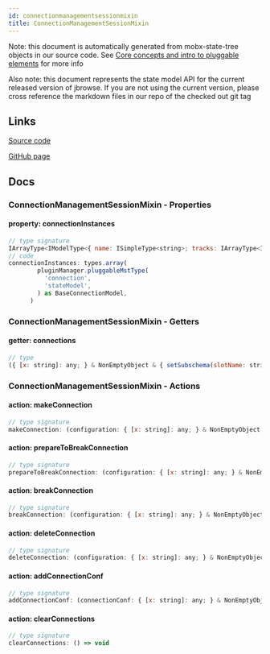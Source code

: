 ```yaml
---
id: connectionmanagementsessionmixin
title: ConnectionManagementSessionMixin
---
```


Note: this document is automatically generated from mobx-state-tree objects in
our source code. See
[Core concepts and intro to pluggable elements](/docs/developer_guide/) for more
info

Also note: this document represents the state model API for the current released
version of jbrowse. If you are not using the current version, please cross
reference the markdown files in our repo of the checked out git tag

## Links

[Source code](https://github.com/GMOD/jbrowse-components/blob/main/packages/product-core/src/Session/Connections.ts)

[GitHub page](https://github.com/GMOD/jbrowse-components/tree/main/website/docs/models/ConnectionManagementSessionMixin.md)

## Docs

### ConnectionManagementSessionMixin - Properties

#### property: connectionInstances

```js
// type signature
IArrayType<IModelType<{ name: ISimpleType<string>; tracks: IArrayType<IAnyModelType>; configuration: ConfigurationSchemaType<{ name: { type: string; defaultValue: string; description: string; }; assemblyNames: { ...; }; }, ConfigurationSchemaOptions<...>>; }, { ...; } & { ...; }, _NotCustomized, _NotCustomized>>
// code
connectionInstances: types.array(
        pluginManager.pluggableMstType(
          'connection',
          'stateModel',
        ) as BaseConnectionModel,
      )
```

### ConnectionManagementSessionMixin - Getters

#### getter: connections

```js
// type
({ [x: string]: any; } & NonEmptyObject & { setSubschema(slotName: string, data: Record<string, unknown>): Record<string, unknown> | ({ [x: string]: any; } & NonEmptyObject & { ...; } & IStateTreeNode<...>); } & IStateTreeNode<...>)[]
```

### ConnectionManagementSessionMixin - Actions

#### action: makeConnection

```js
// type signature
makeConnection: (configuration: { [x: string]: any; } & NonEmptyObject & { setSubschema(slotName: string, data: Record<string, unknown>): Record<string, unknown> | ({ [x: string]: any; } & NonEmptyObject & ... & IStateTreeNode<...>); } & IStateTreeNode<...>, initialSnapshot?: {}) => { ...; } & ... 3 more ... & IStateTreeNode<...>
```

#### action: prepareToBreakConnection

```js
// type signature
prepareToBreakConnection: (configuration: { [x: string]: any; } & NonEmptyObject & { setSubschema(slotName: string, data: Record<string, unknown>): Record<string, unknown> | ({ [x: string]: any; } & NonEmptyObject & ... & IStateTreeNode<...>); } & IStateTreeNode<...>) => (Record<...> | (() => void))[]
```

#### action: breakConnection

```js
// type signature
breakConnection: (configuration: { [x: string]: any; } & NonEmptyObject & { setSubschema(slotName: string, data: Record<string, unknown>): Record<string, unknown> | ({ [x: string]: any; } & NonEmptyObject & ... & IStateTreeNode<...>); } & IStateTreeNode<...>) => void
```

#### action: deleteConnection

```js
// type signature
deleteConnection: (configuration: { [x: string]: any; } & NonEmptyObject & { setSubschema(slotName: string, data: Record<string, unknown>): Record<string, unknown> | ({ [x: string]: any; } & NonEmptyObject & ... & IStateTreeNode<...>); } & IStateTreeNode<...>) => any
```

#### action: addConnectionConf

```js
// type signature
addConnectionConf: (connectionConf: { [x: string]: any; } & NonEmptyObject & { setSubschema(slotName: string, data: Record<string, unknown>): Record<string, unknown> | ({ [x: string]: any; } & NonEmptyObject & ... & IStateTreeNode<...>); } & IStateTreeNode<...>) => any
```

#### action: clearConnections

```js
// type signature
clearConnections: () => void
```
